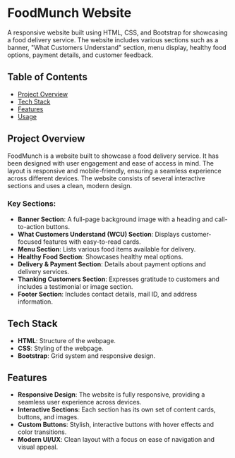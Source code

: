 # FoodMunch Website

A responsive website built using HTML, CSS, and Bootstrap for showcasing a food delivery service. The website includes various sections such as a banner, "What Customers Understand" section, menu display, healthy food options, payment details, and customer feedback.

## Table of Contents
- [Project Overview](#project-overview)
- [Tech Stack](#tech-stack)
- [Features](#features)
- [Usage](#usage)


## Project Overview

FoodMunch is a website built to showcase a food delivery service. It has been designed with user engagement and ease of access in mind. The layout is responsive and mobile-friendly, ensuring a seamless experience across different devices. The website consists of several interactive sections and uses a clean, modern design.

### Key Sections:
- **Banner Section**: A full-page background image with a heading and call-to-action buttons.
- **What Customers Understand (WCU) Section**: Displays customer-focused features with easy-to-read cards.
- **Menu Section**: Lists various food items available for delivery.
- **Healthy Food Section**: Showcases healthy meal options.
- **Delivery & Payment Section**: Details about payment options and delivery services.
- **Thanking Customers Section**: Expresses gratitude to customers and includes a testimonial or image section.
- **Footer Section**: Includes contact details, mail ID, and address information.

## Tech Stack

- **HTML**: Structure of the webpage.
- **CSS**: Styling of the webpage.
- **Bootstrap**: Grid system and responsive design.

## Features

- **Responsive Design**: The website is fully responsive, providing a seamless user experience across devices.
- **Interactive Sections**: Each section has its own set of content cards, buttons, and images.
- **Custom Buttons**: Stylish, interactive buttons with hover effects and color transitions.
- **Modern UI/UX**: Clean layout with a focus on ease of navigation and visual appeal.
